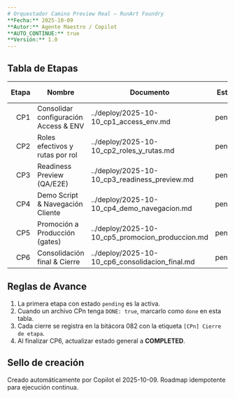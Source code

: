 ```yaml
---
# Orquestador Camino Preview Real — RunArt Foundry  
**Fecha:** 2025-10-09  
**Autor:** Agente Maestro / Copilot  
**AUTO_CONTINUE:** true  
**Versión:** 1.0  
---
```


## Tabla de Etapas

| Etapa | Nombre | Documento | Estado | Última actualización |
|------:|--------|-----------|--------|----------------------|
| CP1 | Consolidar configuración Access & ENV | ../deploy/2025-10-10_cp1_access_env.md | pending | — |
| CP2 | Roles efectivos y rutas por rol | ../deploy/2025-10-10_cp2_roles_y_rutas.md | pending | — |
| CP3 | Readiness Preview (QA/E2E) | ../deploy/2025-10-10_cp3_readiness_preview.md | pending | — |
| CP4 | Demo Script & Navegación Cliente | ../deploy/2025-10-10_cp4_demo_navegacion.md | pending | — |
| CP5 | Promoción a Producción (gates) | ../deploy/2025-10-10_cp5_promocion_produccion.md | pending | — |
| CP6 | Consolidación final & Cierre | ../deploy/2025-10-10_cp6_consolidacion_final.md | pending | — |

## Reglas de Avance
1. La primera etapa con estado `pending` es la activa.  
2. Cuando un archivo CPn tenga `DONE: true`, marcarlo como `done` en esta tabla.  
3. Cada cierre se registra en la bitácora 082 con la etiqueta `[CPn] Cierre de etapa`.  
4. Al finalizar CP6, actualizar estado general a **COMPLETED**.

## Sello de creación

Creado automáticamente por Copilot el 2025-10-09. Roadmap idempotente para ejecución continua.
